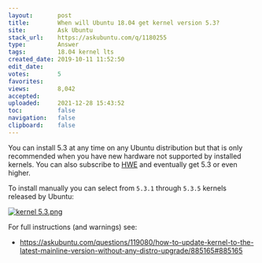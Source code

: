 ```yaml
---
layout:       post
title:        When will Ubuntu 18.04 get kernel version 5.3?
site:         Ask Ubuntu
stack_url:    https://askubuntu.com/q/1180255
type:         Answer
tags:         18.04 kernel lts
created_date: 2019-10-11 11:52:50
edit_date:    
votes:        5
favorites:    
views:        8,042
accepted:     
uploaded:     2021-12-28 15:43:52
toc:          false
navigation:   false
clipboard:    false
---
```


You can install 5.3 at any time on any Ubuntu distribution but that is only recommended when you have new hardware not supported by installed kernels. You can also subscribe to [HWE][1] and eventually get 5.3 or even higher.

To install manually you can select from `5.3.1` through `5.3.5` kernels released by Ubuntu:

[![kernel 5.3.png][2]][2]

For full instructions (and warnings) see:

- https://askubuntu.com/questions/119080/how-to-update-kernel-to-the-latest-mainline-version-without-any-distro-upgrade/885165#885165


  [1]: https://wiki.ubuntu.com/Kernel/LTSEnablementStack
  [2]: https://i.stack.imgur.com/O3gVM.png
